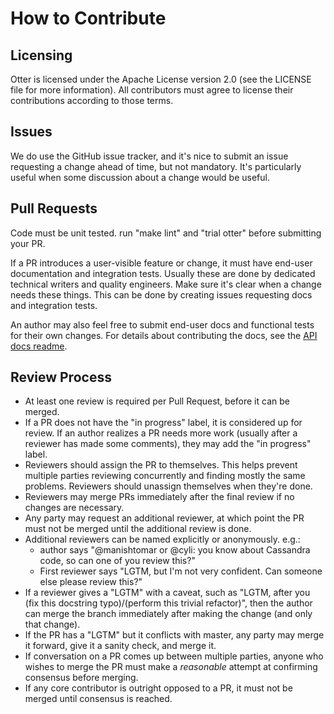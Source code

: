 # How to Contribute

## Licensing

Otter is licensed under the Apache License version 2.0 (see the LICENSE file
for more information). All contributors must agree to license their
contributions according to those terms.

## Issues

We do use the GitHub issue tracker, and it's nice to submit an issue requesting
a change ahead of time, but not mandatory. It's particularly useful when some
discussion about a change would be useful.

## Pull Requests

Code must be unit tested. run "make lint" and "trial otter" before submitting
your PR.

If a PR introduces a user-visible feature or change, it must have end-user
documentation and integration tests. Usually these are done by dedicated
technical writers and quality engineers. Make sure it's clear when a change
needs these things. This can be done by creating issues requesting docs and
integration tests.

An author may also feel free to submit end-user docs and functional tests for
their own changes. For details about contributing the docs, see the [API docs readme](https://github.com/rackerlabs/otter/blob/master/api-docs/rst/dev-guide/README.md).

## Review Process

- At least one review is required per Pull Request, before it can be merged.
- If a PR does not have the "in progress" label, it is considered up for
  review. If an author realizes a PR needs more work (usually after a reviewer
  has made some comments), they may add the "in progress" label.
- Reviewers should assign the PR to themselves. This helps prevent multiple
  parties reviewing concurrently and finding mostly the same
  problems. Reviewers should unassign themselves when they're done.
- Reviewers may merge PRs immediately after the final review if no changes are
  necessary.
- Any party may request an additional reviewer, at which point the PR must not
  be merged until the additional review is done.
- Additional reviewers can be named explicitly or anonymously. e.g.:
  - author says "@manishtomar or @cyli: you know about Cassandra code, so can
    one of you review this?"
  - First reviewer says "LGTM, but I'm not very confident. Can someone else
    please review this?"
- If a reviewer gives a "LGTM" with a caveat, such as "LGTM, after you (fix
  this docstring typo)/(perform this trivial refactor)", then the author can
  merge the branch immediately after making the change (and only that change).
- If the PR has a "LGTM" but it conflicts with master, any party may merge
  it forward, give it a sanity check, and merge it.
- If conversation on a PR comes up between multiple parties, anyone who wishes
  to merge the PR must make a *reasonable* attempt at confirming consensus
  before merging.
- If any core contributor is outright opposed to a PR, it must not be merged
  until consensus is reached.
